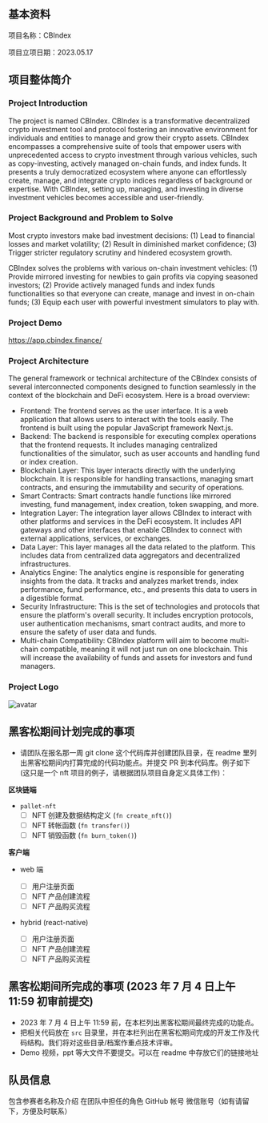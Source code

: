 ## 基本资料

项目名称：CBIndex

项目立项日期：2023.05.17

## 项目整体简介

### Project Introduction

The project is named CBIndex. CBIndex is a transformative decentralized crypto investment tool and protocol fostering an innovative environment for individuals and entities to manage and grow their crypto assets. CBIndex encompasses a comprehensive suite of tools that empower users with unprecedented access to crypto investment through various vehicles, such as copy-investing, actively managed on-chain funds, and index funds. It presents a truly democratized ecosystem where anyone can effortlessly create, manage, and integrate crypto indices regardless of background or expertise. With CBIndex, setting up, managing, and investing in diverse investment vehicles becomes accessible and user-friendly.

### Project Background and Problem to Solve

Most crypto investors make bad investment decisions:
(1) Lead to financial losses and market volatility;
(2) Result in diminished market confidence;
(3) Trigger stricter regulatory scrutiny and hindered ecosystem growth.

CBIndex solves the problems with various on-chain investment vehicles:
(1) Provide mirrored investing for newbies to gain profits via copying seasoned investors;
(2) Provide actively managed funds and index funds functionalities so that everyone can create, manage and invest in on-chain funds;
(3) Equip each user with powerful investment simulators to play with.

### Project Demo

https://app.cbindex.finance/

### Project Architecture

The general framework or technical architecture of the CBIndex consists of several interconnected components designed to function seamlessly in the context of the blockchain and DeFi ecosystem. Here is a broad overview:

- Frontend: The frontend serves as the user interface. It is a web application that allows users to interact with the tools easily. The frontend is built using the popular JavaScript framework Next.js.
- Backend: The backend is responsible for executing complex operations that the frontend requests. It includes managing centralized functionalities of the simulator, such as user accounts and handling fund or index creation.
- Blockchain Layer: This layer interacts directly with the underlying blockchain. It is responsible for handling transactions, managing smart contracts, and ensuring the immutability and security of operations.
- Smart Contracts: Smart contracts handle functions like mirrored investing, fund management, index creation, token swapping, and more.
- Integration Layer: The integration layer allows CBIndex to interact with other platforms and services in the DeFi ecosystem. It includes API gateways and other interfaces that enable CBIndex to connect with external applications, services, or exchanges.
- Data Layer: This layer manages all the data related to the platform. This includes data from centralized data aggregators and decentralized infrastructures.
- Analytics Engine: The analytics engine is responsible for generating insights from the data. It tracks and analyzes market trends, index performance, fund performance, etc., and presents this data to users in a digestible format.
- Security Infrastructure: This is the set of technologies and protocols that ensure the platform's overall security. It includes encryption protocols, user authentication mechanisms, smart contract audits, and more to ensure the safety of user data and funds.
- Multi-chain Compatibility: CBIndex platform will aim to become multi-chain compatible, meaning it will not just run on one blockchain. This will increase the availability of funds and assets for investors and fund managers.

### Project Logo

![avatar](https://drive.google.com/file/d/1gzhPBZ2YGQaVE6lKBEuycpHe4Vlj84RJ/view)

## 黑客松期间计划完成的事项

- 请团队在报名那一周 git clone 这个代码库并创建团队目录，在 readme 里列出黑客松期间内打算完成的代码功能点。并提交 PR 到本代码库。例子如下 (这只是一个 nft 项目的例子，请根据团队项目自身定义具体工作)：

**区块链端**

- `pallet-nft`
  - [ ] NFT 创建及数据结构定义 (`fn create_nft()`)
  - [ ] NFT 转帐函数 (`fn transfer()`)
  - [ ] NFT 销毁函数 (`fn burn_token()`)

**客户端**

- web 端

  - [ ] 用户注册页面
  - [ ] NFT 产品创建流程
  - [ ] NFT 产品购买流程

- hybrid (react-native)
  - [ ] 用户注册页面
  - [ ] NFT 产品创建流程
  - [ ] NFT 产品购买流程

## 黑客松期间所完成的事项 (2023 年 7 月 4 日上午 11:59 初审前提交)

- 2023 年 7 月 4 日上午 11:59 前，在本栏列出黑客松期间最终完成的功能点。
- 把相关代码放在 `src` 目录里，并在本栏列出在黑客松期间完成的开发工作及代码结构。我们将对这些目录/档案作重点技术评审。
- Demo 视频，ppt 等大文件不要提交。可以在 readme 中存放它们的链接地址

## 队员信息

包含参赛者名称及介绍
在团队中担任的角色
GitHub 帐号
微信账号（如有请留下，方便及时联系）
